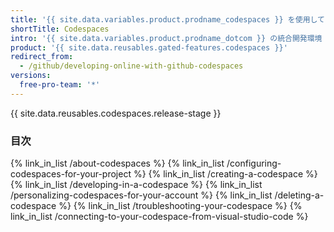 ```yaml
---
title: '{{ site.data.variables.product.prodname_codespaces }} を使用してオンラインで開発する'
shortTitle: Codespaces
intro: '{{ site.data.variables.product.prodname_dotcom }} の統合開発環境 (IDE) である {{ site.data.variables.product.prodname_codespaces }} を使用して、完全にクラウドで開発できます。'
product: '{{ site.data.reusables.gated-features.codespaces }}'
redirect_from:
  - /github/developing-online-with-github-codespaces
versions:
  free-pro-team: '*'
---
```


{{ site.data.reusables.codespaces.release-stage }}

### 目次

{% link_in_list /about-codespaces %}
{% link_in_list /configuring-codespaces-for-your-project %}
{% link_in_list /creating-a-codespace %}
{% link_in_list /developing-in-a-codespace %}
{% link_in_list /personalizing-codespaces-for-your-account %}
{% link_in_list /deleting-a-codespace %}
{% link_in_list /troubleshooting-your-codespace %}
{% link_in_list /connecting-to-your-codespace-from-visual-studio-code %}
